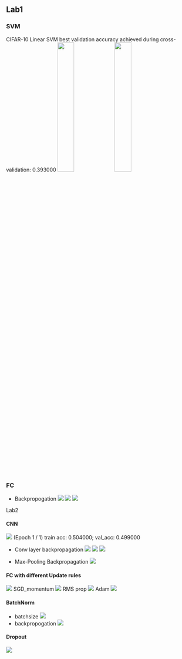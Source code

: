 ## Lab1
### SVM
CIFAR-10
Linear SVM
best validation accuracy achieved during cross-validation: 0.393000
  <img src="https://i.imgur.com/k833ky2.png" width="30%">
  <img src="https://i.imgur.com/8M5uvm5.png" width="30%">
### FC
*    Backpropogation
![](https://i.imgur.com/2uNg81v.png)
![](https://i.imgur.com/uBI2Cx8.png)
![](https://i.imgur.com/lIDoLxi.png)


Lab2
#### CNN
![](https://i.imgur.com/UTTRWPu.png)
(Epoch 1 / 1) train acc: 0.504000; val_acc: 0.499000

*    Conv layer backpropagation
![](https://i.imgur.com/cbsjYKu.png)
![](https://i.imgur.com/2qaVlkl.png)
![](https://i.imgur.com/jz2vvjB.png)

*    Max-Pooling Backpropagation
![](https://i.imgur.com/9msUema.png)



#### FC with different Update rules
![](https://i.imgur.com/eVzGN6G.png)
SGD_momentum
![](https://i.imgur.com/BIRhkwU.png)
RMS prop
![](https://i.imgur.com/1EIuD1v.png)
Adam
![](https://i.imgur.com/IexqG3t.png)
#### BatchNorm
*    batchsize
![](https://i.imgur.com/RKczP7F.png)
*    backpropogation
![](https://i.imgur.com/n7rAEZL.png)
#### Dropout
![](https://i.imgur.com/fKeBokF.png)
